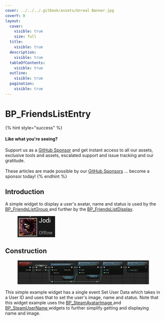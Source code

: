 ```yaml
---
cover: ../../../.gitbook/assets/Unreal Banner.jpg
coverY: 0
layout:
  cover:
    visible: true
    size: full
  title:
    visible: true
  description:
    visible: true
  tableOfContents:
    visible: true
  outline:
    visible: true
  pagination:
    visible: true
---
```


# BP\_FriendsListEntry

{% hint style="success" %}
#### Like what you're seeing?

Support us as a [GitHub Sponsor](../../../become-a-sponsor/) and get instant access to all our assets, exclusive tools and assets, escalated support and issue tracking and our gratitude.\
\
These articles are made possible by our [GitHub Sponsors](../../../become-a-sponsor/) ... become a sponsor today!
{% endhint %}

## Introduction

A simple widget to display a user's avatar, name and status is used by the [BP\_FriendsListGroup ](bp\_friendslistgroup.md)and further by the [BP\_FriendsListDisplay](bp\_friendslistdisplay.md).

<figure><img src="../../../.gitbook/assets/image (361).png" alt=""><figcaption></figcaption></figure>

## Construction

<figure><img src="../../../.gitbook/assets/image (362).png" alt=""><figcaption></figcaption></figure>

This simple example widget has a single event Set User Data which takes in a User ID and uses that to set the user's image, name and status. Note that this widget example uses the [BP\_SteamAvatarImage ](bp\_steamavatarimage.md)and [BP\_SteamUserName ](bp\_steamusername.md)widgets to further simplify getting and displaying name and image.
